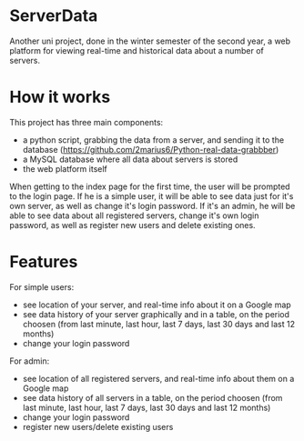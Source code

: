 # ServerData
 Another uni project, done in the winter semester of the second year, a web platform for viewing real-time and historical data about a number of servers.

# How it works
This project has three main components: 
- a python script, grabbing the data from a server, and sending it to the database (https://github.com/2marius6/Python-real-data-grabbber)
- a MySQL database where all data about servers is stored
- the web platform itself

When getting to the index page for the first time, the user will be prompted to the login page. If he is a simple user, it will be able to see data just for it's own server, as well as change it's login password. If it's an admin, he will be able to see data about all registered servers, change it's own login password, as well as register new users and delete existing ones.

# Features
For simple users:
- see location of your server, and real-time info about it on a Google map
- see data history of your server graphically and in a table, on the period choosen (from last minute, last hour, last 7 days, last 30 days and last 12 months)
- change your login password

For admin:
- see location of all registered servers, and real-time info about them on a Google map
- see data history of all servers in a table, on the period choosen (from last minute, last hour, last 7 days, last 30 days and last 12 months)
- change your login password
- register new users/delete existing users
